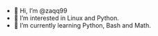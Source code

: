 - 👋 Hi, I’m @zaqq99
- 👀 I’m interested in Linux and Python.
- 🌱 I’m currently learning Python, Bash and Math.

<!---
zaqq99/zaqq99 is a ✨ special ✨ repository because its `README.md` (this file) appears on your GitHub profile.
You can click the Preview link to take a look at your changes.
--->
